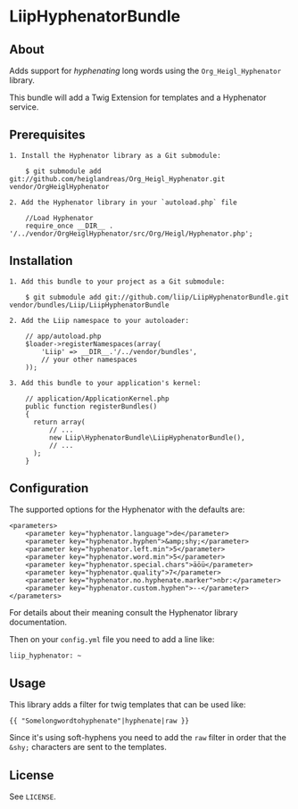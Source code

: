 # LiipHyphenatorBundle #

## About ##

Adds support for _hyphenating_ long words using the `Org_Heigl_Hyphenator` library. 

This bundle will add a Twig Extension for templates and a Hyphenator service.

## Prerequisites ##

    1. Install the Hyphenator library as a Git submodule:

        $ git submodule add git://github.com/heiglandreas/Org_Heigl_Hyphenator.git vendor/OrgHeiglHyphenator

    2. Add the Hyphenator library in your `autoload.php` file

        //Load Hyphenator
        require_once __DIR__ . '/../vendor/OrgHeiglHyphenator/src/Org/Heigl/Hyphenator.php';

## Installation ##

    1. Add this bundle to your project as a Git submodule:

        $ git submodule add git://github.com/liip/LiipHyphenatorBundle.git vendor/bundles/Liip/LiipHyphenatorBundle

    2. Add the Liip namespace to your autoloader:

        // app/autoload.php
        $loader->registerNamespaces(array(
            'Liip' => __DIR__.'/../vendor/bundles',
            // your other namespaces
        ));

    3. Add this bundle to your application's kernel:

        // application/ApplicationKernel.php
        public function registerBundles()
        {
          return array(
              // ...
              new Liip\HyphenatorBundle\LiipHyphenatorBundle(),
              // ...
          );
        }

## Configuration ##

The supported options for the Hyphenator with the defaults are:

    <parameters>
        <parameter key="hyphenator.language">de</parameter>
        <parameter key="hyphenator.hyphen">&amp;shy;</parameter>
        <parameter key="hyphenator.left.min">5</parameter>
        <parameter key="hyphenator.word.min">5</parameter>
        <parameter key="hyphenator.special.chars">äöü</parameter>
        <parameter key="hyphenator.quality">7</parameter>
        <parameter key="hyphenator.no.hyphenate.marker">nbr:</parameter>
        <parameter key="hyphenator.custom.hyphen">--</parameter>
    </parameters>

For details about their meaning consult the Hyphenator library documentation.

Then on your `config.yml` file you need to add a line like:

    liip_hyphenator: ~

## Usage ##

This library adds a filter for twig templates that can be used like:

    {{ "Somelongwordtohyphenate"|hyphenate|raw }}

Since it's using soft-hyphens you need to add the `raw` filter in order that the `&shy;` characters are sent to the templates.

## License ##

See `LICENSE`.